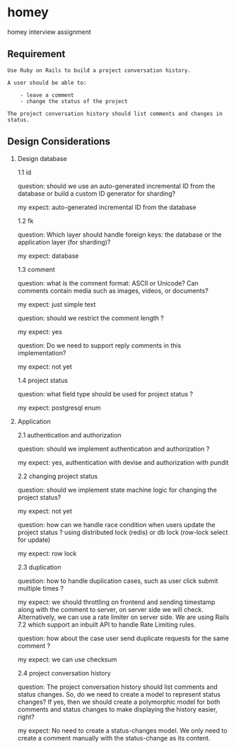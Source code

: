 # homey
homey interview assignment

## Requirement

    Use Ruby on Rails to build a project conversation history.

    A user should be able to:

        - leave a comment
        - change the status of the project

    The project conversation history should list comments and changes in status.


## Design Considerations

1. Design database

    1.1 id

    question: should we use an auto-generated incremental ID from the database or build a custom ID generator for sharding?

    my expect: auto-generated incremental ID from the database

    1.2 fk

    question: Which layer should handle foreign keys: the database or the application layer (for sharding)?

    my expect: database

    1.3 comment

    question: what is the comment format: ASCII or Unicode? Can comments contain media such as images, videos, or documents?

    my expect: just simple text

    question: should we restrict the comment length ?

    my expect: yes

    question: Do we need to support reply comments in this implementation?
    
    my expect: not yet

    1.4 project status

    question: what field type should be used for project status ?

    my expect: postgresql enum


2. Application

    2.1 authentication and authorization

    question: should we implement authentication and authorization ?

    my expect: yes, authentication with devise and authorization with pundit

    2.2 changing project status

    question: should we implement state machine logic for changing the project status?

    my expect: not yet

    question: how can we handle race condition when users update the project status ? using distributed lock (redis) or db lock (row-lock select for update)

    my expect: row lock


    2.3 duplication

    question: how to handle duplication cases, such as user click submit multiple times ?

    my expect: we should throttling on frontend and sending timestamp along with the comment to server, on server side we will check. Alternatively, we can use a rate limiter on server side. We are using Rails 7.2 which support an inbuilt API to handle Rate Limiting rules.


    question: how about the case user send duplicate requests for the same comment ?

    my expect: we can use checksum


    2.4 project conversation history

    question: The project conversation history should list comments and status changes. So, do we need to create a model to represent status changes? If yes, then we should create a polymorphic model for both comments and status changes to make displaying the history easier, right?

    my expect: No need to create a status-changes model. We only need to create a comment manually with the status-change as its content.
